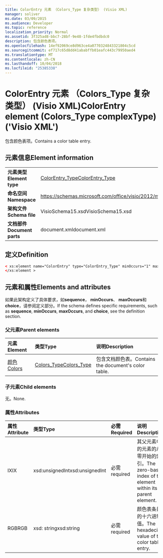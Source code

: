 ```yaml
---
title: ColorEntry 元素 （Colors_Type 复杂类型） (Visio XML)
manager: soliver
ms.date: 03/09/2015
ms.audience: Developer
ms.topic: reference
localization_priority: Normal
ms.assetid: 3f325ad8-bbc7-28bf-9e48-1fde4fbdbdc0
description: 包含颜色表项。
ms.openlocfilehash: 14ef92069ce8d963ce4a0770324843321804c5cd
ms.sourcegitcommit: ef717c65d8dd41ababffb01eafc443c79950aed4
ms.translationtype: MT
ms.contentlocale: zh-CN
ms.lasthandoff: 10/04/2018
ms.locfileid: "25385338"
---
```

# <a name="colorentry-element-colorstype-complextype-visio-xml"></a><span data-ttu-id="2655a-103">ColorEntry 元素 （Colors_Type 复杂类型） (Visio XML)</span><span class="sxs-lookup"><span data-stu-id="2655a-103">ColorEntry element (Colors_Type complexType) ('Visio XML')</span></span>

<span data-ttu-id="2655a-104">包含颜色表项。</span><span class="sxs-lookup"><span data-stu-id="2655a-104">Contains a color table entry.</span></span>
  
## <a name="element-information"></a><span data-ttu-id="2655a-105">元素信息</span><span class="sxs-lookup"><span data-stu-id="2655a-105">Element information</span></span>

|||
|:-----|:-----|
|<span data-ttu-id="2655a-106">**元素类型**</span><span class="sxs-lookup"><span data-stu-id="2655a-106">**Element type**</span></span> <br/> |[<span data-ttu-id="2655a-107">ColorEntry_Type</span><span class="sxs-lookup"><span data-stu-id="2655a-107">ColorEntry_Type</span></span>](colorentry_type-complextypevisio-xml.md) <br/> |
|<span data-ttu-id="2655a-108">**命名空间**</span><span class="sxs-lookup"><span data-stu-id="2655a-108">**Namespace**</span></span> <br/> |https://schemas.microsoft.com/office/visio/2012/main  <br/> |
|<span data-ttu-id="2655a-109">**架构文件**</span><span class="sxs-lookup"><span data-stu-id="2655a-109">**Schema file**</span></span> <br/> |<span data-ttu-id="2655a-110">VisioSchema15.xsd</span><span class="sxs-lookup"><span data-stu-id="2655a-110">VisioSchema15.xsd</span></span>  <br/> |
|<span data-ttu-id="2655a-111">**文档部件**</span><span class="sxs-lookup"><span data-stu-id="2655a-111">**Document parts**</span></span> <br/> |<span data-ttu-id="2655a-112">document.xml</span><span class="sxs-lookup"><span data-stu-id="2655a-112">document.xml</span></span>  <br/> |
   
## <a name="definition"></a><span data-ttu-id="2655a-113">定义</span><span class="sxs-lookup"><span data-stu-id="2655a-113">Definition</span></span>

```XML
< xs:element name="ColorEntry" type="ColorEntry_Type" minOccurs="1" maxOccurs="unbounded" >
</xs:element >
```

## <a name="elements-and-attributes"></a><span data-ttu-id="2655a-114">元素和属性</span><span class="sxs-lookup"><span data-stu-id="2655a-114">Elements and attributes</span></span>

<span data-ttu-id="2655a-115">如果此架构定义了具体要求，如**sequence**， **minOccurs**、 **maxOccurs**和**choice**，请参阅定义部分。</span><span class="sxs-lookup"><span data-stu-id="2655a-115">If the schema defines specific requirements, such as **sequence**, **minOccurs**, **maxOccurs**, and **choice**, see the definition section.</span></span> 
  
### <a name="parent-elements"></a><span data-ttu-id="2655a-116">父元素</span><span class="sxs-lookup"><span data-stu-id="2655a-116">Parent elements</span></span>

|<span data-ttu-id="2655a-117">**元素**</span><span class="sxs-lookup"><span data-stu-id="2655a-117">**Element**</span></span>|<span data-ttu-id="2655a-118">**类型**</span><span class="sxs-lookup"><span data-stu-id="2655a-118">**Type**</span></span>|<span data-ttu-id="2655a-119">**说明**</span><span class="sxs-lookup"><span data-stu-id="2655a-119">**Description**</span></span>|
|:-----|:-----|:-----|
|[<span data-ttu-id="2655a-120">颜色</span><span class="sxs-lookup"><span data-stu-id="2655a-120">Colors</span></span>](colors-element-visiodocument_type-complextypevisio-xml.md) <br/> |[<span data-ttu-id="2655a-121">Colors_Type</span><span class="sxs-lookup"><span data-stu-id="2655a-121">Colors_Type</span></span>](colors_type-complextypevisio-xml.md) <br/> |<span data-ttu-id="2655a-122">包含文档颜色表。</span><span class="sxs-lookup"><span data-stu-id="2655a-122">Contains the document's color table.</span></span>  <br/> |
   
### <a name="child-elements"></a><span data-ttu-id="2655a-123">子元素</span><span class="sxs-lookup"><span data-stu-id="2655a-123">Child elements</span></span>

<span data-ttu-id="2655a-124">无。</span><span class="sxs-lookup"><span data-stu-id="2655a-124">None.</span></span>
  
### <a name="attributes"></a><span data-ttu-id="2655a-125">属性</span><span class="sxs-lookup"><span data-stu-id="2655a-125">Attributes</span></span>

|<span data-ttu-id="2655a-126">**属性**</span><span class="sxs-lookup"><span data-stu-id="2655a-126">**Attribute**</span></span>|<span data-ttu-id="2655a-127">**类型**</span><span class="sxs-lookup"><span data-stu-id="2655a-127">**Type**</span></span>|<span data-ttu-id="2655a-128">**必需**</span><span class="sxs-lookup"><span data-stu-id="2655a-128">**Required**</span></span>|<span data-ttu-id="2655a-129">**说明**</span><span class="sxs-lookup"><span data-stu-id="2655a-129">**Description**</span></span>|<span data-ttu-id="2655a-130">**可能的值**</span><span class="sxs-lookup"><span data-stu-id="2655a-130">**Possible values**</span></span>|
|:-----|:-----|:-----|:-----|:-----|
|<span data-ttu-id="2655a-131">IX</span><span class="sxs-lookup"><span data-stu-id="2655a-131">IX</span></span>  <br/> |<span data-ttu-id="2655a-132">xsd:unsignedInt</span><span class="sxs-lookup"><span data-stu-id="2655a-132">xsd:unsignedInt</span></span>  <br/> |<span data-ttu-id="2655a-133">必需</span><span class="sxs-lookup"><span data-stu-id="2655a-133">required</span></span>  <br/> |<span data-ttu-id="2655a-134">其父元素中的元素的从零开始的索引。</span><span class="sxs-lookup"><span data-stu-id="2655a-134">The zero-based index of the element within its parent element.</span></span>  <br/> |<span data-ttu-id="2655a-135">Xsd:unsignedInt 类型的值。</span><span class="sxs-lookup"><span data-stu-id="2655a-135">Values of the xsd:unsignedInt type.</span></span>  <br/> |
|<span data-ttu-id="2655a-136">RGB</span><span class="sxs-lookup"><span data-stu-id="2655a-136">RGB</span></span>  <br/> |<span data-ttu-id="2655a-137">xsd: string</span><span class="sxs-lookup"><span data-stu-id="2655a-137">xsd:string</span></span>  <br/> |<span data-ttu-id="2655a-138">必需</span><span class="sxs-lookup"><span data-stu-id="2655a-138">required</span></span>  <br/> |<span data-ttu-id="2655a-139">颜色表条目的十六进制值。</span><span class="sxs-lookup"><span data-stu-id="2655a-139">The hexadecimal value of the color table entry.</span></span>  <br/> |<span data-ttu-id="2655a-140">Xsd: string 类型的值。</span><span class="sxs-lookup"><span data-stu-id="2655a-140">Values of the xsd:string type.</span></span>  <br/> |
   

